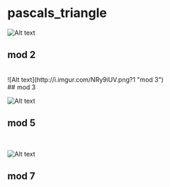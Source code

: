 # pascals_triangle
![Alt text](http://i.imgur.com/tgzoMGt.png?1 "mod 2")
<br>
## mod 2 
<br>
![Alt text](http://i.imgur.com/NRy9iUV.png?1 "mod 3")
<br>
## mod 3 
<br>

![Alt text](http://i.imgur.com/7KzsaRs.png?1 "mod 5")
<br>
## mod 5 
<br>

![Alt text](http://i.imgur.com/uzmoBPO.png?2 "mod 7")
<br>
## mod 7 
<br>
